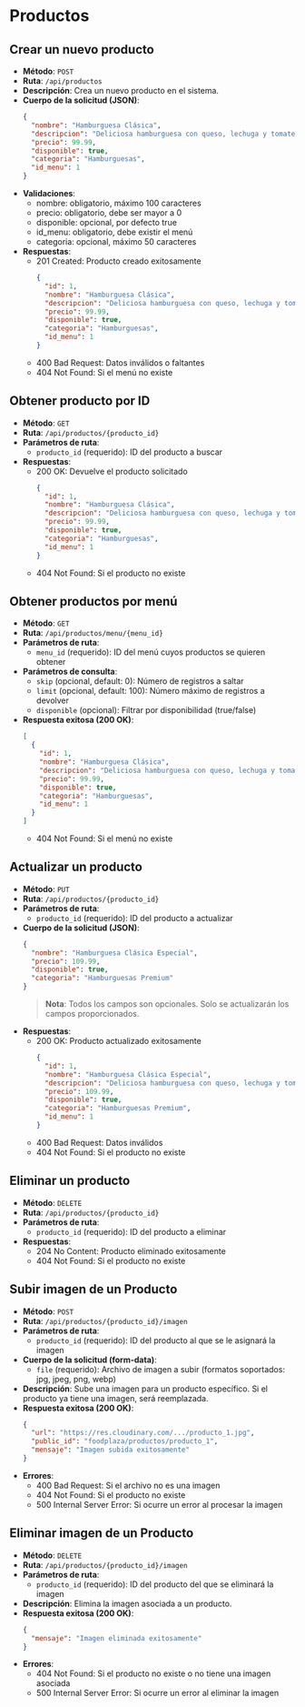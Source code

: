 # Productos

## Crear un nuevo producto
- **Método**: `POST`
- **Ruta**: `/api/productos`
- **Descripción**: Crea un nuevo producto en el sistema.
- **Cuerpo de la solicitud (JSON)**:
  ```json
  {
    "nombre": "Hamburguesa Clásica",
    "descripcion": "Deliciosa hamburguesa con queso, lechuga y tomate",
    "precio": 99.99,
    "disponible": true,
    "categoria": "Hamburguesas",
    "id_menu": 1
  }
  ```
- **Validaciones**:
  - nombre: obligatorio, máximo 100 caracteres
  - precio: obligatorio, debe ser mayor a 0
  - disponible: opcional, por defecto true
  - id_menu: obligatorio, debe existir el menú
  - categoria: opcional, máximo 50 caracteres
- **Respuestas**:
  - 201 Created: Producto creado exitosamente
    ```json
    {
      "id": 1,
      "nombre": "Hamburguesa Clásica",
      "descripcion": "Deliciosa hamburguesa con queso, lechuga y tomate",
      "precio": 99.99,
      "disponible": true,
      "categoria": "Hamburguesas",
      "id_menu": 1
    }
    ```
  - 400 Bad Request: Datos inválidos o faltantes
  - 404 Not Found: Si el menú no existe

## Obtener producto por ID
- **Método**: `GET`
- **Ruta**: `/api/productos/{producto_id}`
- **Parámetros de ruta**:
  - `producto_id` (requerido): ID del producto a buscar
- **Respuestas**:
  - 200 OK: Devuelve el producto solicitado
    ```json
    {
      "id": 1,
      "nombre": "Hamburguesa Clásica",
      "descripcion": "Deliciosa hamburguesa con queso, lechuga y tomate",
      "precio": 99.99,
      "disponible": true,
      "categoria": "Hamburguesas",
      "id_menu": 1
    }
    ```
  - 404 Not Found: Si el producto no existe

## Obtener productos por menú
- **Método**: `GET`
- **Ruta**: `/api/productos/menu/{menu_id}`
- **Parámetros de ruta**:
  - `menu_id` (requerido): ID del menú cuyos productos se quieren obtener
- **Parámetros de consulta**:
  - `skip` (opcional, default: 0): Número de registros a saltar
  - `limit` (opcional, default: 100): Número máximo de registros a devolver
  - `disponible` (opcional): Filtrar por disponibilidad (true/false)
- **Respuesta exitosa (200 OK)**:
  ```json
  [
    {
      "id": 1,
      "nombre": "Hamburguesa Clásica",
      "descripcion": "Deliciosa hamburguesa con queso, lechuga y tomate",
      "precio": 99.99,
      "disponible": true,
      "categoria": "Hamburguesas",
      "id_menu": 1
    }
  ]
  ```
  - 404 Not Found: Si el menú no existe

## Actualizar un producto
- **Método**: `PUT`
- **Ruta**: `/api/productos/{producto_id}`
- **Parámetros de ruta**:
  - `producto_id` (requerido): ID del producto a actualizar
- **Cuerpo de la solicitud (JSON)**:
  ```json
  {
    "nombre": "Hamburguesa Clásica Especial",
    "precio": 109.99,
    "disponible": true,
    "categoria": "Hamburguesas Premium"
  }
  ```
  > **Nota**: Todos los campos son opcionales. Solo se actualizarán los campos proporcionados.
- **Respuestas**:
  - 200 OK: Producto actualizado exitosamente
    ```json
    {
      "id": 1,
      "nombre": "Hamburguesa Clásica Especial",
      "descripcion": "Deliciosa hamburguesa con queso, lechuga y tomate",
      "precio": 109.99,
      "disponible": true,
      "categoria": "Hamburguesas Premium",
      "id_menu": 1
    }
    ```
  - 400 Bad Request: Datos inválidos
  - 404 Not Found: Si el producto no existe

## Eliminar un producto
- **Método**: `DELETE`
- **Ruta**: `/api/productos/{producto_id}`
- **Parámetros de ruta**:
  - `producto_id` (requerido): ID del producto a eliminar
- **Respuestas**:
  - 204 No Content: Producto eliminado exitosamente
  - 404 Not Found: Si el producto no existe

## Subir imagen de un Producto
- **Método**: `POST`
- **Ruta**: `/api/productos/{producto_id}/imagen`
- **Parámetros de ruta**:
  - `producto_id` (requerido): ID del producto al que se le asignará la imagen
- **Cuerpo de la solicitud (form-data)**:
  - `file` (requerido): Archivo de imagen a subir (formatos soportados: jpg, jpeg, png, webp)
- **Descripción**: Sube una imagen para un producto específico. Si el producto ya tiene una imagen, será reemplazada.
- **Respuesta exitosa (200 OK)**:
  ```json
  {
    "url": "https://res.cloudinary.com/.../producto_1.jpg",
    "public_id": "foodplaza/productos/producto_1",
    "mensaje": "Imagen subida exitosamente"
  }
  ```
- **Errores**:
  - 400 Bad Request: Si el archivo no es una imagen
  - 404 Not Found: Si el producto no existe
  - 500 Internal Server Error: Si ocurre un error al procesar la imagen

## Eliminar imagen de un Producto
- **Método**: `DELETE`
- **Ruta**: `/api/productos/{producto_id}/imagen`
- **Parámetros de ruta**:
  - `producto_id` (requerido): ID del producto del que se eliminará la imagen
- **Descripción**: Elimina la imagen asociada a un producto.
- **Respuesta exitosa (200 OK)**:
  ```json
  {
    "mensaje": "Imagen eliminada exitosamente"
  }
  ```
- **Errores**:
  - 404 Not Found: Si el producto no existe o no tiene una imagen asociada
  - 500 Internal Server Error: Si ocurre un error al eliminar la imagen
